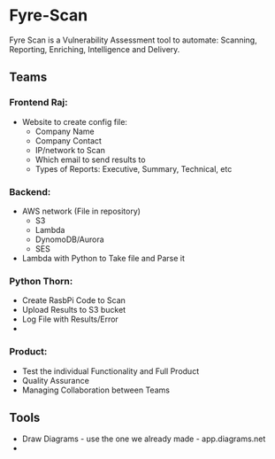 # Fyre-Scan
Fyre Scan is a Vulnerability Assessment tool to automate: Scanning, Reporting, Enriching, Intelligence and Delivery. 

## Teams

### Frontend Raj: 
- Website to create config file:
  - Company Name
  - Company Contact
  - IP/network to Scan
  - Which email to send results to
  - Types of Reports: Executive, Summary, Technical, etc
  

### Backend: 
- AWS network (File in repository)
   - S3
   - Lambda
   - DynomoDB/Aurora
   - SES
- Lambda with Python to Take file and Parse it

### Python Thorn: 
- Create RasbPi Code to Scan
- Upload Results to S3 bucket
- Log File with Results/Error
- 

### Product:
- Test the individual Functionality and Full Product
- Quality Assurance
- Managing Collaboration between Teams


  
## Tools

- Draw Diagrams - use the one we already made - app.diagrams.net
- 
